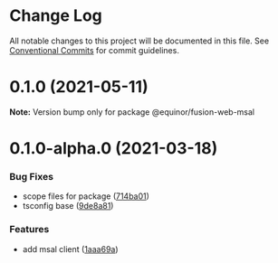 # Change Log

All notable changes to this project will be documented in this file.
See [Conventional Commits](https://conventionalcommits.org) for commit guidelines.

# 0.1.0 (2021-05-11)

**Note:** Version bump only for package @equinor/fusion-web-msal





# 0.1.0-alpha.0 (2021-03-18)


### Bug Fixes

* scope files for package ([714ba01](https://github.com/equinor/fusion-web/commit/714ba017e225daf6b9ec4397f7415f1f2d7b3000))
* tsconfig base ([9de8a81](https://github.com/equinor/fusion-web/commit/9de8a8141cd8f5f379332bcc255508ffeeb5a648))


### Features

* add msal client ([1aaa69a](https://github.com/equinor/fusion-web/commit/1aaa69a2c68ee92f1fef1012893ebd7ffa5ad691))
